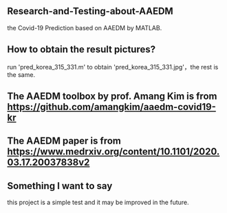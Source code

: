 ## Research-and-Testing-about-AAEDM
the Covid-19 Prediction based on AAEDM by MATLAB.

## How to obtain the result pictures?
run 'pred_korea_315_331.m' to obtain 'pred_korea_315_331.jpg'，the rest is the same.

## The AAEDM toolbox by prof. Amang Kim is from https://github.com/amangkim/aaedm-covid19-kr
## The AAEDM paper is from https://www.medrxiv.org/content/10.1101/2020.03.17.20037838v2
## Something I want to say
this project is a simple test and it may be improved in the future.  

